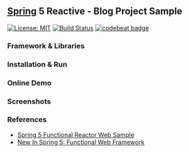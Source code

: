 ## [Spring](https://spring.io/) 5 Reactive - Blog Project Sample
[![License: MIT](https://img.shields.io/badge/License-MIT-blue.svg)](/LICENSE)
[![Build Status](https://travis-ci.org/mkdika/spring5-reactive-blog.svg?branch=master)](https://travis-ci.org/mkdika/spring5-reactive-blog)
[![codebeat badge](https://codebeat.co/badges/052aab0a-0328-445f-89c9-a0d2436d03a8)](https://codebeat.co/projects/github-com-mkdika-spring5-reactive-blog-master)

### Framework & Libraries

### Installation & Run

### Online Demo

### Screenshots

### References
- [Spring 5 Functional Reactor Web Sample](https://github.com/subhrajyotimajumder/spring-reactive-web-sample)
- [New In Spring 5: Functional Web Framework](https://dzone.com/articles/new-in-spring-5-functional-web-framework)